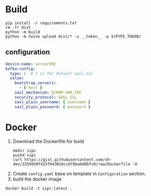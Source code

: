 # Build

```shell
pip install -r requirements.txt
rm -fr dist
python -m build 
python -m twine upload dist/* -u __token__ -p $(PYPI_TOKEN)
```

## configuration

```yaml
device-name: server992
kafka-config:
  type: 1  # 1 is for default sasl_ssl
  value:
    bootstrap_servers:
      - { host }
    sasl_mechanism: SCRAM-SHA-256
    security_protocol: SASL_SSL
    sasl_plain_username: { username }
    sasl_plain_password: { password }
```

# Docker

1. Download the Dockerfile for build
    ```shell
    mkdir sipc
    pushd sipc
    curl https://gist.githubusercontent.com/xh-dev/3359450fd15f843016cc6f0babd8bfc0/raw/Dockerfile -O
    ```
2. Create `config.yaml` base on template in `Configuration` section.
3. build the docker image
```shell
docker build -t sipc:latest .
```

